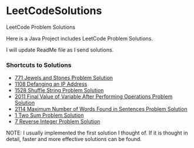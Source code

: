 # LeetCodeSolutions
LeetCode Problem Solutions

Here is a Java Project includes LeetCode Problem Solutions.

I will update ReadMe file as I send solutions.

### Shortcuts to Solutions

- [771 Jewels and Stones Problem Solution](https://github.com/alperderya/LeetCodeSolutions/blob/master/src/main/java/com/aderya/leetcode/Solution_771.java "Click")
- [1108 Defanging an IP Address](https://github.com/alperderya/LeetCodeSolutions/blob/master/src/main/java/com/aderya/leetcode/Solution_1108.java "Click")
- [1528 Shuffle String Problem Solution](https://github.com/alperderya/LeetCodeSolutions/blob/master/src/main/java/com/aderya/leetcode/Solution_1528.java "Click")
- [2011 Final Value of Variable After Performing Operations Problem Solution](https://github.com/alperderya/LeetCodeSolutions/blob/master/src/main/java/com/aderya/leetcode/Solution_2011.java "Click")
- [2114 Maximum Number of Words Found in Sentences Problem Solution](https://github.com/alperderya/LeetCodeSolutions/blob/master/src/main/java/com/aderya/leetcode/Solution_2114.java "Click")
- [1 Two Sum Problem Solution](https://github.com/alperderya/LeetCodeSolutions/blob/master/src/main/java/com/aderya/leetcode/Solution_1.java "Click")
- [7 Reverse Integer Problem Solution](https://github.com/alperderya/LeetCodeSolutions/blob/master/src/main/java/com/aderya/leetcode/Solution_7.java "Click")



NOTE: I usually implemented the first solution I thought of. If it is thought in detail, faster and more effective solutions can be found. 
